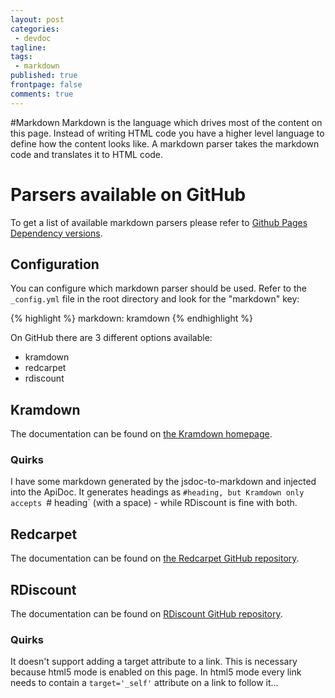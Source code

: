```yaml
---
layout: post
categories:
 - devdoc
tagline:
tags:
 - markdown
published: true
frontpage: false
comments: true
---
```

#Markdown
Markdown is the language which drives most of the content on this page. Instead of writing HTML code you have a higher level language to define how the content looks like. A markdown parser takes the markdown code and translates it to HTML code.

# Parsers available on GitHub
To get a list of available markdown parsers please refer to [Github Pages Dependency versions](https://pages.github.com/versions/).

## Configuration
You can configure which markdown parser should be used. Refer to the `_config.yml` file in the root directory and look for the "markdown" key:

{% highlight %}
markdown: kramdown
{% endhighlight %}

On GitHub there are 3 different options available:
- kramdown
- redcarpet
- rdiscount

## Kramdown
The documentation can be found on [the Kramdown homepage](http://kramdown.gettalong.org/). 

### Quirks
I have some markdown generated by the jsdoc-to-markdown and injected into the ApiDoc. It generates headings as `#heading, but Kramdown only accepts `# heading` (with a space) - while RDiscount is fine with both.

## Redcarpet
The documentation can be found on [the Redcarpet GitHub repository](https://github.com/vmg/redcarpet). 

## RDiscount
The documentation can be found on [RDiscount GitHub repository](https://github.com/davidfstr/rdiscount). 

### Quirks
It doesn't support adding a target attribute to a link. This is necessary because html5 mode is enabled on this page. In html5 mode every link needs to contain a `target='_self'` attribute on a link to follow it...